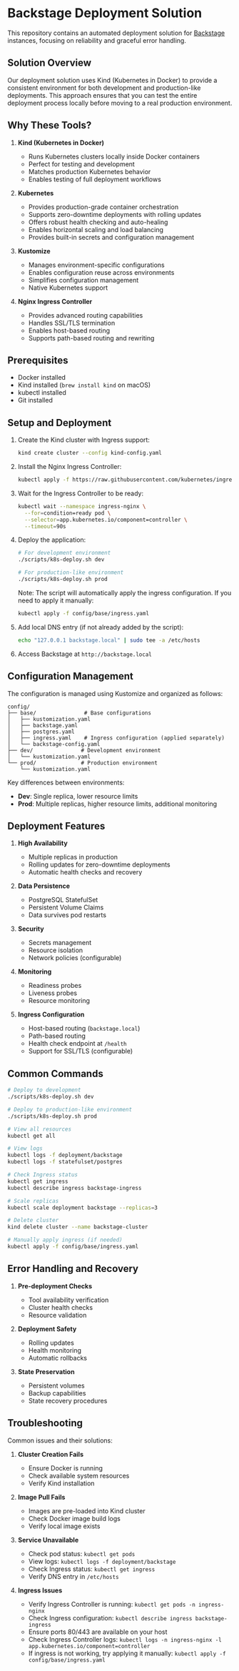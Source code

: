 # Backstage Deployment Solution

This repository contains an automated deployment solution for [Backstage](https://github.com/backstage/backstage) instances, focusing on reliability and graceful error handling.

## Solution Overview

Our deployment solution uses Kind (Kubernetes in Docker) to provide a consistent environment for both development and production-like deployments. This approach ensures that you can test the entire deployment process locally before moving to a real production environment.

## Why These Tools?

1. **Kind (Kubernetes in Docker)**
   - Runs Kubernetes clusters locally inside Docker containers
   - Perfect for testing and development
   - Matches production Kubernetes behavior
   - Enables testing of full deployment workflows

2. **Kubernetes**
   - Provides production-grade container orchestration
   - Supports zero-downtime deployments with rolling updates
   - Offers robust health checking and auto-healing
   - Enables horizontal scaling and load balancing
   - Provides built-in secrets and configuration management

3. **Kustomize**
   - Manages environment-specific configurations
   - Enables configuration reuse across environments
   - Simplifies configuration management
   - Native Kubernetes support

4. **Nginx Ingress Controller**
   - Provides advanced routing capabilities
   - Handles SSL/TLS termination
   - Enables host-based routing
   - Supports path-based routing and rewriting

## Prerequisites

- Docker installed
- Kind installed (`brew install kind` on macOS)
- kubectl installed
- Git installed

## Setup and Deployment

1. Create the Kind cluster with Ingress support:
   ```bash
   kind create cluster --config kind-config.yaml
   ```

2. Install the Nginx Ingress Controller:
   ```bash
   kubectl apply -f https://raw.githubusercontent.com/kubernetes/ingress-nginx/main/deploy/static/provider/kind/deploy.yaml
   ```

3. Wait for the Ingress Controller to be ready:
   ```bash
   kubectl wait --namespace ingress-nginx \
     --for=condition=ready pod \
     --selector=app.kubernetes.io/component=controller \
     --timeout=90s
   ```

4. Deploy the application:
   ```bash
   # For development environment
   ./scripts/k8s-deploy.sh dev

   # For production-like environment
   ./scripts/k8s-deploy.sh prod
   ```

   Note: The script will automatically apply the ingress configuration. If you need to apply it manually:
   ```bash
   kubectl apply -f config/base/ingress.yaml
   ```

5. Add local DNS entry (if not already added by the script):
   ```bash
   echo "127.0.0.1 backstage.local" | sudo tee -a /etc/hosts
   ```

6. Access Backstage at `http://backstage.local`

## Configuration Management

The configuration is managed using Kustomize and organized as follows:

```
config/
├── base/               # Base configurations
│   ├── kustomization.yaml
│   ├── backstage.yaml
│   ├── postgres.yaml
│   ├── ingress.yaml    # Ingress configuration (applied separately)
│   └── backstage-config.yaml
├── dev/               # Development environment
│   └── kustomization.yaml
└── prod/              # Production environment
    └── kustomization.yaml
```

Key differences between environments:
- **Dev**: Single replica, lower resource limits
- **Prod**: Multiple replicas, higher resource limits, additional monitoring

## Deployment Features

1. **High Availability**
   - Multiple replicas in production
   - Rolling updates for zero-downtime deployments
   - Automatic health checks and recovery

2. **Data Persistence**
   - PostgreSQL StatefulSet
   - Persistent Volume Claims
   - Data survives pod restarts

3. **Security**
   - Secrets management
   - Resource isolation
   - Network policies (configurable)

4. **Monitoring**
   - Readiness probes
   - Liveness probes
   - Resource monitoring

5. **Ingress Configuration**
   - Host-based routing (`backstage.local`)
   - Path-based routing
   - Health check endpoint at `/health`
   - Support for SSL/TLS (configurable)

## Common Commands

```bash
# Deploy to development
./scripts/k8s-deploy.sh dev

# Deploy to production-like environment
./scripts/k8s-deploy.sh prod

# View all resources
kubectl get all

# View logs
kubectl logs -f deployment/backstage
kubectl logs -f statefulset/postgres

# Check Ingress status
kubectl get ingress
kubectl describe ingress backstage-ingress

# Scale replicas
kubectl scale deployment backstage --replicas=3

# Delete cluster
kind delete cluster --name backstage-cluster

# Manually apply ingress (if needed)
kubectl apply -f config/base/ingress.yaml
```

## Error Handling and Recovery

1. **Pre-deployment Checks**
   - Tool availability verification
   - Cluster health checks
   - Resource validation

2. **Deployment Safety**
   - Rolling updates
   - Health monitoring
   - Automatic rollbacks

3. **State Preservation**
   - Persistent volumes
   - Backup capabilities
   - State recovery procedures

## Troubleshooting

Common issues and their solutions:

1. **Cluster Creation Fails**
   - Ensure Docker is running
   - Check available system resources
   - Verify Kind installation

2. **Image Pull Fails**
   - Images are pre-loaded into Kind cluster
   - Check Docker image build logs
   - Verify local image exists

3. **Service Unavailable**
   - Check pod status: `kubectl get pods`
   - View logs: `kubectl logs -f deployment/backstage`
   - Check Ingress status: `kubectl get ingress`
   - Verify DNS entry in `/etc/hosts`

4. **Ingress Issues**
   - Verify Ingress Controller is running: `kubectl get pods -n ingress-nginx`
   - Check Ingress configuration: `kubectl describe ingress backstage-ingress`
   - Ensure ports 80/443 are available on your host
   - Check Ingress Controller logs: `kubectl logs -n ingress-nginx -l app.kubernetes.io/component=controller`
   - If ingress is not working, try applying it manually: `kubectl apply -f config/base/ingress.yaml`

